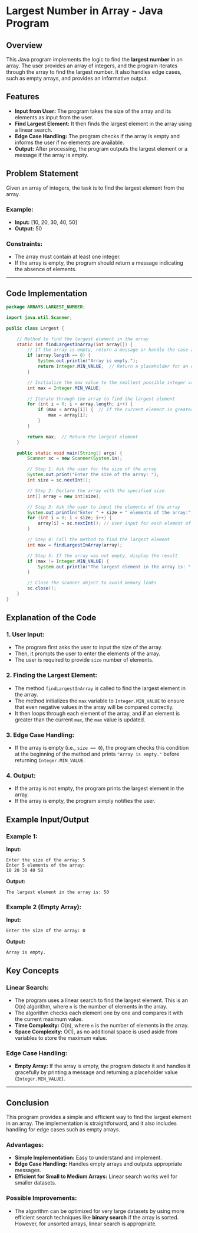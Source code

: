 # Largest Number in Array - Java Program

## Overview

This Java program implements the logic to find the **largest number** in an array. The user provides an array of integers, and the program iterates through the array to find the largest number. It also handles edge cases, such as empty arrays, and provides an informative output.

## Features

- **Input from User:** The program takes the size of the array and its elements as input from the user.
- **Find Largest Element:** It then finds the largest element in the array using a linear search.
- **Edge Case Handling:** The program checks if the array is empty and informs the user if no elements are available.
- **Output:** After processing, the program outputs the largest element or a message if the array is empty.

## Problem Statement

Given an array of integers, the task is to find the largest element from the array.

### Example:

- **Input:** [10, 20, 30, 40, 50]
- **Output:** 50

### Constraints:

- The array must contain at least one integer.
- If the array is empty, the program should return a message indicating the absence of elements.

---

## Code Implementation

```java
package ARRAYS.LARGEST_NUMBER;

import java.util.Scanner;

public class Largest {

    // Method to find the largest element in the array
    static int findLargestInArray(int array[]) {
        // If the array is empty, return a message or handle the case appropriately.
        if (array.length == 0) {
            System.out.println("Array is empty.");
            return Integer.MIN_VALUE;  // Return a placeholder for an empty array.
        }

        // Initialize the max value to the smallest possible integer value
        int max = Integer.MIN_VALUE;

        // Iterate through the array to find the largest element
        for (int i = 0; i < array.length; i++) {
            if (max < array[i]) {  // If the current element is greater than max, update max
                max = array[i];
            }
        }

        return max;  // Return the largest element
    }

    public static void main(String[] args) {
        Scanner sc = new Scanner(System.in);

        // Step 1: Ask the user for the size of the array
        System.out.print("Enter the size of the array: ");
        int size = sc.nextInt();

        // Step 2: Declare the array with the specified size
        int[] array = new int[size];

        // Step 3: Ask the user to input the elements of the array
        System.out.println("Enter " + size + " elements of the array:");
        for (int i = 0; i < size; i++) {
            array[i] = sc.nextInt(); // User input for each element of the array
        }

        // Step 4: Call the method to find the largest element
        int max = findLargestInArray(array);

        // Step 5: If the array was not empty, display the result
        if (max != Integer.MIN_VALUE) {
            System.out.println("The largest element in the array is: " + max);
        }

        // Close the scanner object to avoid memory leaks
        sc.close();
    }
}
```

## Explanation of the Code

### **1. User Input:**

- The program first asks the user to input the size of the array.
- Then, it prompts the user to enter the elements of the array.
- The user is required to provide `size` number of elements.

### **2. Finding the Largest Element:**

- The method `findLargestInArray` is called to find the largest element in the array.
- The method initializes the `max` variable to `Integer.MIN_VALUE` to ensure that even negative values in the array will be compared correctly.
- It then loops through each element of the array, and if an element is greater than the current `max`, the `max` value is updated.

### **3. Edge Case Handling:**

- If the array is empty (i.e., `size == 0`), the program checks this condition at the beginning of the method and prints `"Array is empty."` before returning `Integer.MIN_VALUE`.

### **4. Output:**

- If the array is not empty, the program prints the largest element in the array.
- If the array is empty, the program simply notifies the user.

## Example Input/Output

### **Example 1:**

**Input:**

```
Enter the size of the array: 5
Enter 5 elements of the array:
10 20 30 40 50
```

**Output:**

```
The largest element in the array is: 50
```

### **Example 2 (Empty Array):**

**Input:**

```
Enter the size of the array: 0
```

**Output:**

```
Array is empty.
```

## Key Concepts

### **Linear Search:**

- The program uses a linear search to find the largest element. This is an O(n) algorithm, where `n` is the number of elements in the array.
- The algorithm checks each element one by one and compares it with the current maximum value.
- **Time Complexity:** O(n), where `n` is the number of elements in the array.
- **Space Complexity:** O(1), as no additional space is used aside from variables to store the maximum value.

### **Edge Case Handling:**

- **Empty Array:** If the array is empty, the program detects it and handles it gracefully by printing a message and returning a placeholder value (`Integer.MIN_VALUE`).

---

## Conclusion

This program provides a simple and efficient way to find the largest element in an array. The implementation is straightforward, and it also includes handling for edge cases such as empty arrays.

### Advantages:

- **Simple Implementation:** Easy to understand and implement.
- **Edge Case Handling:** Handles empty arrays and outputs appropriate messages.
- **Efficient for Small to Medium Arrays:** Linear search works well for smaller datasets.

### Possible Improvements:

- The algorithm can be optimized for very large datasets by using more efficient search techniques like **binary search** if the array is sorted. However, for unsorted arrays, linear search is appropriate.
